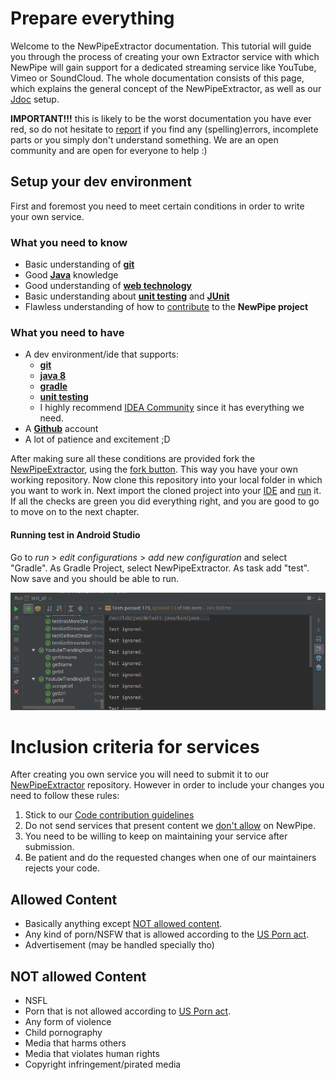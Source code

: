 # Prepare everything

Welcome to the NewPipeExtractor documentation. This tutorial will guide you through the process of creating your own Extractor
service with which NewPipe will gain support for a dedicated streaming service like YouTube, Vimeo or SoundCloud.
The whole documentation consists of this page, which explains the general concept of the NewPipeExtractor, as well as our
[Jdoc](https://teamnewpipe.github.io/NewPipeExtractor/javadoc/) setup.

__IMPORTANT!!!__ this is likely to be the worst documentation you have ever red, so do not hesitate to
[report](https://github.com/teamnewpipe/documentation/issues) if
you find any (spelling)errors, incomplete parts or you simply don't understand something. We are an open community
and are open for everyone to help :)

## Setup your dev environment

First and foremost you need to meet certain conditions in order to write your own service.

### What you need to know

- Basic understanding of __[git](https://try.github.io)__
- Good __[Java](https://whatpixel.com/best-java-books/)__ knowledge
- Good understanding of __[web technology](https://www.w3schools.com/)__
- Basic understanding about __[unit testing](https://www.vogella.com/tutorials/JUnit/article.html)__ and __[JUnit](https://junit.org/)__
- Flawless understanding of how to [contribute](https://github.com/TeamNewPipe/NewPipe/blob/dev/.github/CONTRIBUTING.md#code-contribution) to the __NewPipe project__

### What you need to have

- A dev environment/ide that supports:
    - __[git](https://git-scm.com/downloads/guis)__
    - __[java 8](https://www.java.com/en/download/faq/java8.xml)__
    - __[gradle](https://gradle.org/)__
    - __[unit testing](https://junit.org/junit5/)__
    - I highly recommend [IDEA Community](https://www.jetbrains.com/idea/) since it has everything we need.
- A __[Github](https://github.com/)__ account
- A lot of patience and excitement ;D

After making sure all these conditions are provided fork the [NewPipeExtractor](https://github.com/TeamNewPipe/NewPipeExtractor),
using the [fork button](https://github.com/TeamNewPipe/NewPipeExtractor#fork-destination-box).
This way you have your own working repository. Now clone this repository into your local folder in which you want to work in.
Next import the cloned project into your [IDE](https://www.jetbrains.com/help/idea/configuring-projects.html#importing-project)
and [run](https://www.jetbrains.com/help/idea/performing-tests.html) it.
If all the checks are green you did everything right, and you are good to go to move on to the next chapter.

#### Running test in Android Studio

Go to _run_ > _edit configurations_ > _add new configuration_ and select "Gradle".
As Gradle Project, select NewPipeExtractor. As task add "test". Now save and you should be able to run.

![tests passed on idea](/img/prepare_tests_passed.png)

# Inclusion criteria for services

After creating you own service you will need to submit it to our [NewPipeExtractor](https://github.com/teamnewpipe/newpipeextractor)
 repository. However in order to include your changes you need to follow these rules:

1. Stick to our [Code contribution guidelines](https://github.com/TeamNewPipe/NewPipe/blob/dev/.github/CONTRIBUTING.md#code-contribution)
2. Do not send services that present content we [don't allow](#not-allowed-content) on NewPipe.
3. You need to be willing to keep on maintaining your service after submission.
4. Be patient and do the requested changes when one of our maintainers rejects your code.

## Allowed Content

- Basically anything except [NOT allowed content](#not-allowed-content).
- Any kind of porn/NSFW that is allowed according to the [US Porn act](https://www.justice.gov/archive/opa/pr/2003/April/03_ag_266.htm).
- Advertisement (may be handled specially tho)

## NOT allowed Content

- NSFL
- Porn that is not allowed according to [US Porn act](https://www.justice.gov/archive/opa/pr/2003/April/03_ag_266.htm).
- Any form of violence
- Child pornography
- Media that harms others
- Media that violates human rights
- Copyright infringement/pirated media

